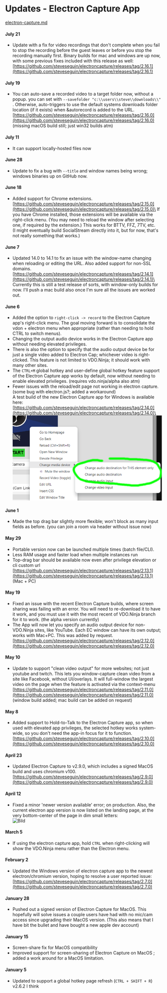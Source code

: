 # Updates - Electron Capture App

[electron-capture.md](../steves-helper-apps/electron-capture.md "mention")

#### July 21

* Update with a fix for video recordings that don't complete when you fail to stop the recording before the guest leaves or before you stop the recording manually first. Binary builds for mac and windows are up now, with some previous fixes included with this release as well: [https://github.com/steveseguin/electroncapture/releases/tag/2.16.1](https://github.com/steveseguin/electroncapture/releases/tag/2.16.1)

#### July 19

* You can auto-save a recorded video to a target folder now, without a popup. you can set with `--savefolder "c:\\users\\steve\\downloads\\"` . Otherwise, auto-triggers to use the default systems downloads folder location (if it exists) when \&autorecord is added to the URL. [https://github.com/steveseguin/electroncapture/releases/tag/2.16.0](https://github.com/steveseguin/electroncapture/releases/tag/2.16.0) (missing macOS build still; just win32 builds atm)

#### July 11

* It can support locally-hosted files now

#### June 28

* Update to fix a bug with `--title` and window names being wrong; windows binaries up on GitHub now.

#### June 18

* Added support for Chrome extensions.\
  [https://github.com/steveseguin/electroncapture/releases/tag/2.15.0](https://github.com/steveseguin/electroncapture/releases/tag/2.15.0)\
  If you have Chrome installed, those extensions will be available via the right-click menu. (You may need to reload the window after selecting one, if required by the extension.) This works for BTTV, FFZ, 7TV, etc.\
  (I might eventually build SocialStream directly into it, but for now, that's not really something that works.)

#### June 7

* Updated 14.0 to 14.1 to fix an issue with the window-name changing when reloading or editing the URL. Also added support for non-SSL domains. [https://github.com/steveseguin/electroncapture/releases/tag/2.14.1](https://github.com/steveseguin/electroncapture/releases/tag/2.14.1)\
  Currently this is still a test release of sorts, with window-only builds for now. I'll push a mac build also once I'm sure all the issues are worked out.

#### June 6

* Added the option to `right-click -> record` to the Electron Capture app's right-click menu. The goal moving forward is to consolidate the vdon + electron menu when appropriate (rather than needing to hold CTRL to switch menus).
* Changing the output audio device works in the Electron Capture app without needing elevated privileges.
* There is also the option to specify that the audio output device be for just a single video added to Electron Cap; whichever video is right-clicked. This feature is not limited to VDO.Ninja; it should work with many other sites.
* The `CTRL+M` global hotkey and user-define global hotkey feature support of the Electron Capture app works by default, now without needing to enable elevated privileges. (requires vdo.ninja/alpha also atm)
* Fewer issues with the reload/edit page not working in electron capture. (some bug with electron.js?; added a workaround)\
  A test build of the new Electron Capture app for Windows is available here:\
  [https://github.com/steveseguin/electroncapture/releases/tag/2.14.0](https://github.com/steveseguin/electroncapture/releases/tag/2.14.0)\
  ![](<../.gitbook/assets/image (2) (2).png>)

#### June 1

* Made the top drag bar slightly more flexible; won't block as many input fields as before. (you can join a room via header without issue now)

#### May 29

* Portable version now can be launched multiple times (batch file/CLI).
* Less RAM usage and faster load when multiple instances run
* Top-drag bar should be available now even after privilege elevation or cli custom url [https://github.com/steveseguin/electroncapture/releases/tag/2.13.1](https://github.com/steveseguin/electroncapture/releases/tag/2.13.1) (Mac + PC)

#### May 19

* Fixed an issue with the recent Electron Capture builds, where screen sharing was failing with an error. You will need to re-download it to have it work, and you must use it with the most recent of VDO.Ninja branch for it to work. (the alpha version currently)
* The App will now let you specify an audio output device for non-VDO.Ninja sites, like YouTube. Each EC window can have its own output; works with Mac+PC. This was added by request. [https://github.com/steveseguin/electroncapture/releases/tag/2.12.0](https://github.com/steveseguin/electroncapture/releases/tag/2.12.0)

#### May 10

* Update to support "clean video output" for more websites; not just youtube and twitch. This lets you window-capture clean video from a site like Facebook, without UI/overlays. It will full-window the largest video on the page when the feature is activated via the context-menu [https://github.com/steveseguin/electroncapture/releases/tag/2.11.0](https://github.com/steveseguin/electroncapture/releases/tag/2.11.0) (window build added; mac build can be added on request)

#### May 8

* Added support to Hold-to-Talk to the Electron Capture app, so when used with elevated app privileges, the selected hotkey works system-wide, so you don't need the app-in focus for it to function. [https://github.com/steveseguin/electroncapture/releases/tag/2.10.0](https://github.com/steveseguin/electroncapture/releases/tag/2.10.0)

#### April 23

* Updated Electron Capture to v2.9.0, which includes a signed MacOS build and uses chromium v100. [https://github.com/steveseguin/electroncapture/releases/tag/2.9.0](https://github.com/steveseguin/electroncapture/releases/tag/2.9.0)

#### April 12

* Fixed a minor 'newer version available' error; on production. Also, the current electron app version is now listed on the landing page, at the very bottom-center of the page in dim small letters:\
  ![Bild](https://media.discordapp.net/attachments/701232125831151697/963417004876898375/unknown.png)

#### March 5

* If using the electron capture app, hold `CTRL` when right-clicking will show the VDO.Ninja menu rather than the Electron menu.

#### February 2

* Updated the Windows version of electron capture app to the newest electron/chromium version, hoping to resolve a user reported issue: [https://github.com/steveseguin/electroncapture/releases/tag/2.7.0](https://github.com/steveseguin/electroncapture/releases/tag/2.7.0)

#### January 28

* Pushed out a signed version of Electron Capture for MacOS. This hopefully will solve issues a couple users have had with no mic/cam access since upgrading their MacOS version. (This also means that I have bit the bullet and have bought a new apple dev account)

#### January 15

* Screen-share fix for MacOS compatibility
* Improved support for screen-sharing of Electron Capture on MacOS ; added a work around for a MacOS limitation.

#### January 5

* Updated to support a global hotkey page refresh (`CTRL + SHIFT + R`)  v2.6.2 I think
